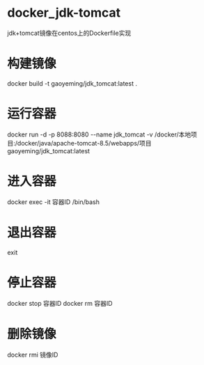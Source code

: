 # docker_jdk-tomcat
jdk+tomcat镜像在centos上的Dockerfile实现

# 构建镜像
docker build -t gaoyeming/jdk_tomcat:latest .

# 运行容器
docker run -d -p 8088:8080 --name jdk_tomcat -v /docker/本地项目:/docker/java/apache-tomcat-8.5/webapps/项目 gaoyeming/jdk_tomcat:latest

# 进入容器
docker exec -it 容器ID /bin/bash

# 退出容器
exit

# 停止容器
docker stop 容器ID
docker rm 容器ID

# 删除镜像
docker rmi 镜像ID
